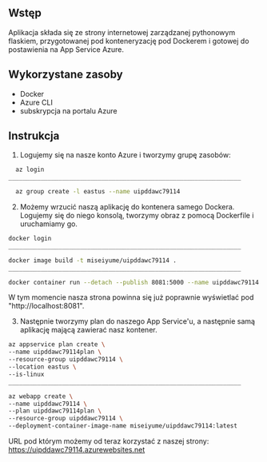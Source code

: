 ## Wstęp

Aplikacja składa się ze strony internetowej zarządzanej pythonowym flaskiem, przygotowanej pod konteneryzację pod
Dockerem i gotowej do postawienia na App Service Azure.

## Wykorzystane zasoby

- Docker
- Azure CLI 
- subskrypcja na portalu Azure

## Instrukcja

  1. Logujemy się na nasze konto Azure i tworzymy grupę zasobów:

```bash
  az login
_________________________________________________________________

  az group create -l eastus --name uipddawc79114
```

  2. Możemy wrzucić naszą aplikację do kontenera samego Dockera. Logujemy się do niego konsolą, tworzymy obraz z pomocą
Dockerfile i uruchamiamy go.
```bash
docker login
_________________________________________________________________

docker image build -t miseiyume/uipddawc79114 .
_________________________________________________________________

docker container run --detach --publish 8081:5000 --name uipddawc79114 miseiyume/uipddawc79114
```
W tym momencie nasza strona powinna się już poprawnie wyświetlać pod "http://localhost:8081".

  3. Następnie tworzymy plan do naszego App Service'u, a następnie samą aplikację mającą zawierać nasz kontener.
```bash
az appservice plan create \
--name uipddawc79114plan \
--resource-group uipddawc79114 \
--location eastus \ 
--is-linux
_________________________________________________________________

az webapp create \
--name uipddawc79114 \
--plan uipddawc79114plan \
--resource-group uipddawc79114 \
--deployment-container-image-name miseiyume/uipddawc79114:latest
```
URL pod którym możemy od teraz korzystać z naszej strony:
https://uipddawc79114.azurewebsites.net
